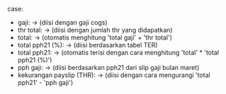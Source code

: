 case:
- gaji: -> (diisi dengan gaji cogs)
- thr	total: -> (diisi dengan jumlah thr yang didapatkan)
- total: -> (otomatis menghitung 'total gaji' + 'thr total')
- total pph21 (%): -> (diisi berdasarkan tabel TER)
- total pph21: ->  (otomatis terisi dengan cara menghitung 'total' * 'total pph21 (%)')
- pph gaji: -> (diisi berdasarkan pph21 dari slip gaji bulan maret)
- kekurangan payslip (THR): -> (diisi dengan cara mengurangi 'total pph21' - 'pph gaji')